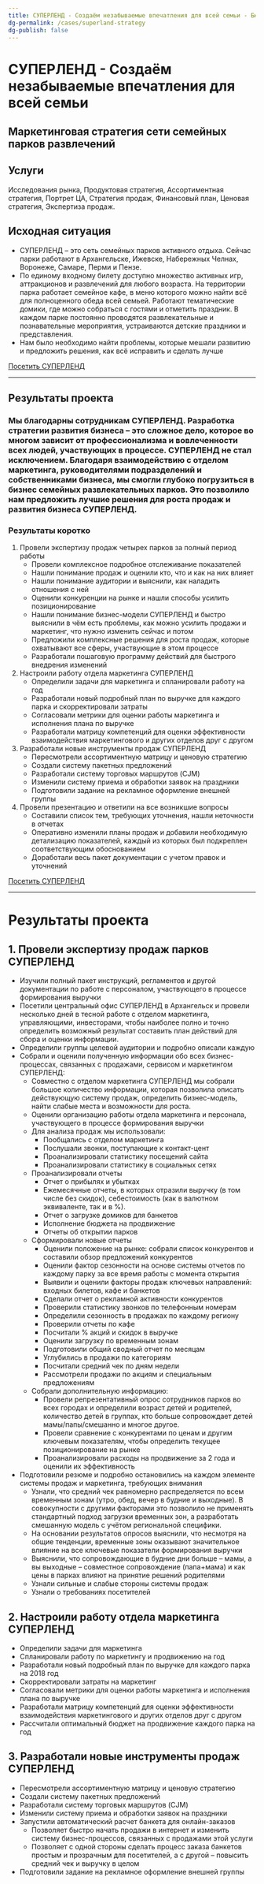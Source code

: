 ```yaml
---
title: СУПЕРЛЕНД - Создаём незабываемые впечатления для всей семьи - Бюро Михаила Изюмова
dg-permalink: /cases/superland-strategy
dg-publish: false
---
```

# СУПЕРЛЕНД - Создаём незабываемые впечатления для всей семьи
## Маркетинговая стратегия сети семейных парков развлечений

## Услуги
Исследования рынка, Продуктовая стратегия, Ассортиментная стратегия, Портрет ЦА, Стратегия продаж, Финансовый план, Ценовая стратегия, Экспертиза продаж.

## Исходная ситуация
- СУПЕРЛЕНД – это сеть семейных парков активного отдыха. Сейчас парки работают в Архангельске, Ижевске, Набережных Челнах, Воронеже, Самаре, Перми и Пензе. 
- По единому входному билету доступно множество активных игр, аттракционов и развлечений для любого возраста. На территории парка работает семейное кафе, в меню которого можно найти всё для полноценного обеда всей семьей. Работают тематические домики, где можно собраться с гостями и отметить праздник. В каждом парке постоянно проводятся развлекательные и познавательные мероприятия, устраиваются детские праздники и представления.
- Нам было необходимо найти проблемы, которые мешали развитию и предложить решения, как всё исправить и сделать лучше

[Посетить СУПЕРЛЕНД](https://superland.ru/)

---
## Результаты проекта
### Мы благодарны сотрудникам СУПЕРЛЕНД. Разработка стратегии развития бизнеса – это сложное дело, которое во многом зависит от профессионализма и вовлеченности всех людей, участвующих в процессе. СУПЕРЛЕНД не стал исключением. Благодаря взаимодействию с отделом маркетинга, руководителями подразделений и собственниками бизнеса, мы смогли глубоко погрузиться в бизнес семейных развлекательных парков. Это позволило нам предложить лучшие решения для роста продаж и развития бизнеса СУПЕРЛЕНД.

### Результаты коротко
1. Провели экспертизу продаж четырех парков за полный период работы
	- Провели комплексное подробное отслеживание показателей
	- Нашли понимание продаж и оценили кто, что и как на них влияет
	- Нашли понимание аудитории и выяснили, как наладить отношения с ней
	- Оценили конкуренции на рынке и нашли способы усилить позиционирование
	- Нашли понимание бизнес-модели СУПЕРЛЕНД и быстро выяснили в чём есть проблемы, как можно усилить продажи и маркетинг, что нужно изменить сейчас и потом
	- Предложили комплексные решения для роста продаж, которые охватывают все сферы, участвующие в этом процессе
	- Разработали пошаговую программу действий для быстрого внедрения изменений
2. Настроили работу отдела маркетинга СУПЕРЛЕНД
	- Определили задачи для маркетинга и спланировали работу на год
	- Разработали новый подробный план по выручке для каждого парка и скорректировали затраты
	- Согласовали метрики для оценки работы маркетинга и исполнения плана по выручке
	- Разработали матрицу компетенций для оценки эффективности взаимодействия маркетингового и других отделов друг с другом
3. Разработали новые инструменты продаж СУПЕРЛЕНД
	- Пересмотрели ассортиментную матрицу и ценовую стратегию
	- Создали систему пакетных предложений
	- Разработали систему торговых маршрутов (CJM)
	- Изменили систему приема и обработки заявок на праздники
	- Подготовили задание на рекламное оформление внешней группы
4. Провели презентацию и ответили на все возникшие вопросы
	- Составили список тем, требующих уточнения, нашли неточности в отчетах
	- Оперативно изменили планы продаж и добавили необходимую детализацию показателей, каждый из которых был подкреплен соответствующим обоснованием
	- Доработали весь пакет документации с учетом правок и уточнений

[Посетить СУПЕРЛЕНД](https://superland.ru/)

---
# Результаты проекта

## **1. Провели экспертизу продаж парков СУПЕРЛЕНД**
- Изучили полный пакет инструкций, регламентов и другой документации по работе с персоналом, участвующего в процессе формирования выручки
- Посетили центральный офис СУПЕРЛЕНД в Архангельск и провели несколько дней в тесной работе с отделом маркетинга, управляющими, инвесторами, чтобы наиболее полно и точно определить возможный результат составить план действий для сбора и оценки информации.
- Определили группы целевой аудитории и подробно описали каждую
- Собрали и оценили полученную информации обо всех бизнес-процессах, связанных с продажами, сервисом и маркетингом СУПЕРЛЕНД:
	- Совместно с отделом маркетинга СУПЕРЛЕНД мы собрали большое количество информации, которая позволила описать действующую систему продаж, определить бизнес-модель, найти слабые места и возможности для роста.
	- Оценили организацию работы отдела маркетинга и персонала, участвующего в процессе формирования выручки
	- Для анализа продаж мы использовали:
		- Пообщались с отделом маркетинга
		- Послушали звонки, поступающие к контакт-цент
		- Проанализировали статистику посещений сайта
		- Проанализировали статистику в социальных сетях
	- Проанализировали отчеты
		- Отчет о прибылях и убытках
		- Ежемесячные отчеты, в которых отразили выручку (в том числе без скидок), себестоимость (как в валютном эквиваленте, так и в %).
		- Отчет о загрузке домиков для банкетов
		- Исполнение бюджета на продвижение
		- Отчеты об открытии парков
	- Сформировали новые отчеты
		- Оценили положение на рынке: собрали список конкурентов и составили обзор предложений конкурентов
		- Оценили фактор сезонности на основе системы отчетов по каждому парку за все время работы с момента открытия
		- Выявили и оценили факторы продаж ключевых направлений: входных билетов, кафе и банкетов
		- Сделали отчет о рекламной активности конкурентов
		- Проверили статистику звонков по телефонным номерам
		- Определили сезонность в продажах по каждому региону
		- Проверили отчеты по кафе
		- Посчитали % акций и скидок в выручке
		- Оценили загрузку по временным зонам
		- Подготовили общий сводный отчет по месяцам
		- Углубились в продажи по категориям
		- Посчитали средний чек по дням недели
		- Рассмотрели продажи по акциям и специальным предложениям
	- Собрали дополнительную информацию:
		- Провели репрезентативный опрос сотрудников парков во всех городах и определили возраст детей и родителей, количество детей в группах, кто больше сопровождает детей мамы/папы/смешанно и многое другое.
		- Провели сравнение с конкурентами по ценам и другим ключевым показателям, чтобы определить текущее позиционирование на рынке
		- Проанализировали расходы на продвижение за 2 года и оценили их эффективность
- Подготовили резюме и подробно остановились на каждом элементе системы продаж и маркетинга, требующих внимания
	- Узнали, что средний чек равномерно распределяется по всем временным зонам (утро, обед, вечер в будние и выходные). В совокупности с другими факторами это позволило не применять стандартный подход загрузки временных зон, а разработать смешанную модель с учётом региональной специфики.
	- На основании результатов опросов выяснили, что несмотря на общие тенденции, временные зоны оказывают значительное влияние на все ключевые показатели формирования выручки
	- Выяснили, что сопровождающие в будние дни больше – мамы, а вы выходные – совместное сопровождение (папа+мама) и как цены в парках влияют на принятие решений родителями
	- Узнали сильные и слабые стороны системы продаж
	- Узнали о требованиях посетителей

## 2. Настроили работу отдела маркетинга СУПЕРЛЕНД
- Определили задачи для маркетинга
- Спланировали работу по маркетингу и продвижению на год
- Разработали новый подробный план по выручке для каждого парка на 2018 год
- Скорректировали затраты на маркетинг
- Согласовали метрики для оценки работы маркетинга и исполнения плана по выручке
- Разработали матрицу компетенций для оценки эффективности взаимодействия маркетингового и других отделов друг с другом
- Рассчитали оптимальный бюджет на продвижение каждого парка на год

## 3. Разработали новые инструменты продаж СУПЕРЛЕНД
- Пересмотрели ассортиментную матрицу и ценовую стратегию
- Создали систему пакетных предложений
- Разработали систему торговых маршрутов (CJM)
- Изменили систему приема и обработки заявок на праздники
- Запустили автоматический расчет банкета для онлайн-заказов
	- Позволяет быстро начать продажи в интернет и изменить систему бизнес-процессов, связанных с продажами этой услуги
	- Позволяет с одной стороны сделать процесс заказа банкетов простым и прозрачным для посетителей, а с другой – повысить средний чек и выручку в целом
- Подготовили задание на рекламное оформление внешней группы